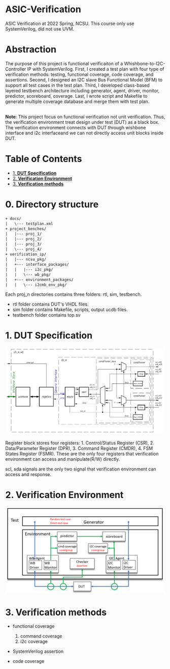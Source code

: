 # ASIC-Verification
ASIC Verification at 2022 Spring, NCSU. This course only use SystemVerilog, did not use UVM.

# Abstraction
The purpose of this project is functional verificaiton of a Whishbone-to-I2C-Controller IP with SystemVerilog. 
First, I created a test plan with four type of verification methods: testing, functional coverage, code coverage, and assertions. Second, I designed an I2C slave Bus Functional Model (BFM) to support all test cases in the test plan. Third, I developed class-based layered testbench architecture including generator, agent, driver, monitor, predictor, scoreboard, coverage. Last, I wrote script and Makefile to generate multiple coverage database and merge them with test plan.

<br>**Note**: This project focus on functional verification not unit verification. Thus, the verification environment treat design under test (DUT) as a black box. The verification environment connects with DUT through wishbone interface and i2c interfaceand we can not directly access unit blocks inside DUT.

# Table of Contents
- [1. **DUT Specification**](#1-dut-specification)
- [2. **Verification Environment**](#2-verification-environment)
- [3. **Verification methods**](#3-verification-methods)

# 0. **Directory structure**

```
+ docs/
|   \--- testplan.xml
+ project_benches/
|   |--- proj_1/
|   |--- proj_2/
|   |--- proj_3/
|   \--- proj_4/
+ verification_ip/
|   |--- ncsu_pkg/
|   +--- interface_packages/
|   |   |--- i2c_pkg/
|   |   \--- wb_pkg/
|   +--- environment_packages/
|   |   \--- i2cmb_env_pkg/
```

Each proj_n directories contains three folders: rtl, sim, testbench.
- rtl folder contains DUT's VHDL files.
- sim folder contains Makefile, scripts, output ucdb files.
- testbench folder contains top.sv

# 1. DUT Specification
![hls](./pic/dut_arch.png)

Register block stores four registers: 1. Control/Status Register (CSR), 2. Data/Parameter Register (DPR), 3. Command Register (CMDR), 4. FSM States Register (FSMR).
These are the only four registers that verification environment can access and manipulate(R/W) directly.

scl, sda signals are the only two signal that verification environment can access and response.

# 2. Verification Environment
![hls](./pic/ver_arch.png)

# 3. Verification methods

- functional coverage

    1. command coverage
    2. i2c coverage

- SystemVerilog assertion

- code coverage
